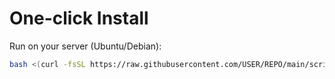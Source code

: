 # One-click Install

Run on your server (Ubuntu/Debian):
```bash
bash <(curl -fsSL https://raw.githubusercontent.com/USER/REPO/main/scripts/install.sh)   --repo https://github.com/USER/REPO.git --branch main
```
